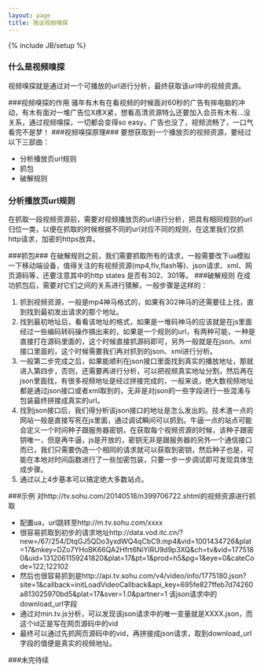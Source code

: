 ```yaml
---
layout: page
title: 简谈视频嗅探
---
```

{% include JB/setup %}


### 什么是视频嗅探
视频嗅探就是通过对一个可播放的url进行分析，最终获取该url中的视频资源。

###视频嗅探的作用
骚年有木有在看视频的时候面对60秒的广告有摔电脑的冲动，有木有面对一堆广告位X疼X紧，想看高清资源特么还要加入会员有木有...没关系，通过视频嗅探，一切都会变得so easy，广告也没了，视频流畅了，一口气看完不是梦！
###视频嗅探原理###
要想获取到一个播放页的视频资源，要经过以下三部曲：

- 分析播放页url规则
- 抓包
- 破解规则



### 分析播放页url规则 ###
在抓取一段视频资源前，需要对视频播放页的url进行分析，把具有相同规则的url归位一类，以便在抓取的时候根据不同的url对应不同的规则，在这里我们仅抓http请求，加密的https放弃。

###抓包###
在破解规则之前，我们需要抓取所有的请求，一般需要改下ua模拟一下移动端设备，值得关注的有视频资源(mp4,flv,flash等)、json请求、xml、网页源码等，还要注意其中的http states 是否有302、301等。
###破解规则
在成功抓包后，需要对它们之间的关系进行猜解，一般步骤是这样的：


1. 抓到视频资源，一般是mp4神马格式的，如果有302神马的还需要往上找，直到找到最初发出请求的那个地址。
2. 找到最初地址后，看看该地址的格式，如果是一堆码神马的应该就是在js里面经过一些编码转码操作搞出来的，如果是一个规则的url，有两种可能，一种是直接打在源码里面的，这个时候直接抓源码即可，另外一般就是在json、xml接口里面的，这个时候需要我们再对抓到的json、xml进行分析。
3. 一般第二步完成之后，如果能顺利在json接口里面找到真实的播放地址，那就进入第四步，否则，还需要再进行分析，可以把视频真实地址分割，然后再在json里面找，有很多视频地址是经过拼接完成的，一般来说，绝大数视频地址都是通过json接口或者xml取到的，无非是对json的一些字段进行一些混淆与包装最终拼接成真实的url。
4. 找到json接口后，我们得分析该json接口的地址是怎么发出的。技术渣一点的网站一般是直接写死在js里面，通过调试瞬间可以抓到。牛逼一点的站点可能会定义一个时间种子跟服务器密钥，在获取每个视频资源的时候，该种子跟密钥唯一，但是再牛逼，js是开放的，密钥无非是跟服务器的另外一个通信接口而已，我们只需要伪造一个相同的请求就可以获取到密钥，然后种子也是，可能在本地对时间函数进行了一些加密包装，只要一步一步调试即可发现具体生成步骤。
5. 通过以上4步基本可以搞定绝大多数站点。

###示例
对http://tv.sohu.com/20140518/n399706722.shtml的视频资源进行抓取

-  配置ua，url跳转至http://m.tv.sohu.com/xxxx
-  很容易抓取到初步的请求地址http://data.vod.itc.cn/?new=/67/254/DtqGJ5QDo3yxdWQ4qCbC9.mp4&vid=1001434726&plat=17&mkey=DZo7YHoBK66QA2Hfrt6NiYlRU9d9p3XQ&ch=tv&vid=1775180&uid=1312061159241820&plat=17&pt=1&prod=h5&pg=1&eye=0&cateCode=122;122102
-  然后也很容易抓到是http://api.tv.sohu.com/v4/video/info/1775180.json?site=1&callback=initLoadVideoCallback&api_key=695fe827ffeb7d74260a813025970bd5&plat=17&sver=1.0&partner=1 该json请求中的download_url字段
-  通过对min.tv.js分析，可以发现该json请求中的唯一变量就是XXXX.json，而这个id正是写在网页源码中的vid
-  最终可以通过先抓网页源码中的vid，再拼接成json请求，取到download_url字段的值便是真实的视频地址。

###未完待续
